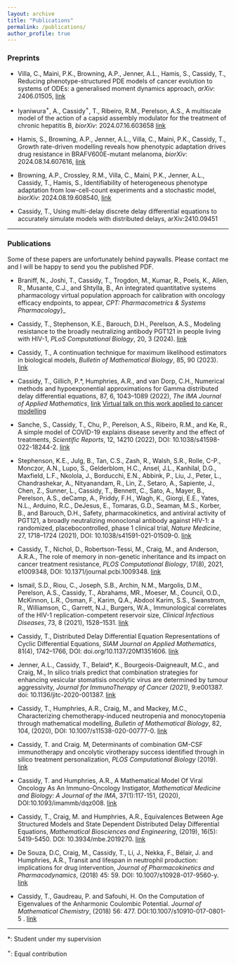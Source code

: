 ```yaml
---
layout: archive
title: "Publications"
permalink: /publications/
author_profile: true
---
```

### Preprints

* Villa, C., Maini, P.K., Browning, A.P., Jenner, A.L., Hamis, S.,  Cassidy, T., Reducing phenotype-structured PDE models of cancer evolution to systems of ODEs: a generalised moment dynamics approach, _arXiv_: 2406.01505, [link](https://arxiv.org/abs/2406.01505)

* Iyaniwura$^{+}$, A., Cassidy$^{+}$, T., Ribeiro, R.M., Perelson, A.S.,  A multiscale model of the action of a capsid assembly modulator for the treatment of chronic hepatitis B, _biorXiv_: 2024.07.16.603658 [link](https://www.biorxiv.org/content/10.1101/2024.07.16.603658v1)

* Hamis, S., Browning, A.P., Jenner, A.L., Villa, C., Maini, P.K.,  Cassidy, T., Growth rate-driven modelling reveals how phenotypic adaptation drives drug resistance in BRAFV600E-mutant melanoma, _biorXiv_: 2024.08.14.607616, [link](https://www.biorxiv.org/content/10.1101/2024.08.14.607616v1)

* Browning, A.P., Crossley, R.M., Villa, C., Maini, P.K., Jenner, A.L., Cassidy, T., Hamis, S., Identifiability of heterogeneous phenotype adaptation from low-cell-count experiments and a stochastic model, _biorXiv_: 2024.08.19.608540, [link](https://www.biorxiv.org/content/10.1101/2024.08.19.608540v1)

* Cassidy, T., Using multi-delay discrete delay differential equations to accurately simulate models with distributed delays, arXiv:2410.09451

---
### Publications

Some of these papers are unfortunately behind paywalls. Please contact me and I will be happy to send you the published PDF.

* Braniff, N., Joshi, T.,  Cassidy, T., Trogdon, M., Kumar, R., Poels, K., Allen, R., Musante, C.J., and Shtylla, B., An integrated quantitative systems pharmacology virtual population approach for calibration with oncology efficacy endpoints, to appear, _CPT: Pharmacometrics & Systems Pharmacology_}_

* Cassidy, T., Stephenson, K.E., Barouch, D.H., Perelson, A.S., Modeling resistance to the broadly neutralizing antibody PGT121 in people living with HIV-1, _PLoS Computational Biology_, 20, 3 (2024). [link](https://journals.plos.org/ploscompbiol/article?id=10.1371/journal.pcbi.1011518) 

* Cassidy, T., A continuation technique for maximum likelihood estimators in biological models,  _Bulletin of Mathematical Biology_, 85, 90 (2023). [link](https://link.springer.com/article/10.1007/s11538-023-01200-0)

* Cassidy, T., Gillich, P.*, Humphries, A.R., and van Dorp, C.H., Numerical methods and hypoexponential approximations for Gamma distributed delay differential equations, 87, 6, 1043–1089 (2022), _The IMA Journal of Applied Mathematics_, [link](https://academic.oup.com/imamat/article-abstract/87/6/1043/6794093) [Virtual talk on this work applied to cancer modelling](https://www.youtube.com/watch?v=yc7o1ipZWlE)

* Sanche, S., Cassidy, T., Chu, P., Perelson, A.S., Ribeiro, R.M., and Ke, R., A simple model of COVID-19 explains disease severity and the effect of treatments, _Scientific Reports_, 12, 14210 (2022), DOI: 10.1038/s41598-022-18244-2. [link](https://www.nature.com/articles/s41598-022-18244-2)

* Stephenson, K.E., Julg, B., Tan, C.S., Zash, R., Walsh, S.R., Rolle, C-P., Monczor, A.N., Lupo, S., Gelderblom, H.C., Ansel, J.L., Kanhilal, D.G., Maxfield, L.F., Nkolola, J., Borducchi, E.N., Abbink, P., Liu, J., Peter, L., Chandrashekar, A., Nityanandam, R., Lin, Z., Setaro, A., Sapiente, J., Chen, Z., Sunner, L., Cassidy, T., Bennett, C., Sato, A., Mayer, B., Perelson, A.S., deCamp, A., Priddy, F.H., Wagh, K., Giorgi, E.E., Yates, N.L., Arduino, R.C., DeJesus, E., Tomaras, G.D., Seaman, M.S., Korber, B., and Barouch, D.H., Safety, pharmacokinetics, and antiviral activity of PGT121, a broadly neutralizing monoclonal antibody against HIV-1: a randomized, placebocontrolled, phase 1 clinical trial, _Nature Medicine_, 27, 1718–1724 (2021), DOI: 10.1038/s41591-021-01509-0. [link](https://www.nature.com/articles/s41591-021-01509-0)

* Cassidy, T., Nichol, D., Robertson-Tessi, M., Craig, M., and Anderson, A.R.A., The role of memory in non-genetic inheritance and its impact on cancer treatment resistance, _PLOS Computational Biology_, 17(8), 2021, e1009348, DOI: 10.1371/journal.pcbi.1009348. [link](https://journals.plos.org/ploscompbiol/article?id=10.1371/journal.pcbi.1009348)

* Ismail, S.D., Riou, C., Joseph, S.B., Archin, N.M., Margolis, D.M., Perelson, A.S., Cassidy, T., Abrahams, MR., Moeser, M., Council, O.D., McKinnon, L.R., Osman, F., Karim, Q.A., Abdool Karim, S.S., Swanstrom, R., Williamson, C., Garrett, N.J., Burgers, W.A., Immunological correlates of the HIV-1 replication-competent reservoir size, _Clinical Infectious Diseases_, 73, 8 (2021), 1528–1531. [link](https://doi.org/10.1093/cid/ciab587)

* Cassidy, T., Distributed Delay Differential Equation Representations of Cyclic Differential Equations, _SIAM Journal on Applied Mathematics_, 81(4), 1742–1766, DOI: doi.org/10.1137/20M1351606. [link](https://epubs.siam.org/doi/10.1137/20M1351606) 

* Jenner, A.L., Cassidy, T., Belaid*, K., Bourgeois-Daigneault, M.C., and Craig, M., In silico trials predict that combination strategies for enhancing vesicular stomatisis oncolytic virus are determined by tumour aggressivity, _Journal for ImmunoTherapy of Cancer (2021)_, 9:e001387. doi: 10.1136/jitc-2020-001387. [link](https://jitc.bmj.com/content/9/2/e001387.long)

* Cassidy, T., Humphries, A.R., Craig, M., and Mackey, M.C., Characterizing chemotherapy-induced neutropenia and monocytopenia through mathematical modelling, _Bulletin of Mathematical Biology_, 82, 104, (2020), DOI: 10.1007/s11538-020-00777-0. [link](https://link.springer.com/article/10.1007/s11538-020-00777-0)

* Cassidy, T. and Craig. M, Determinants of combination GM-CSF immunotherapy and oncolytic virotherapy success identified through in silico treatment personalization, _PLOS Computational Biology_ (2019). [link](https://doi.org/10.1371/journal.pcbi.1007495)

* Cassidy, T. and Humphries, A.R., A Mathematical Model Of Viral Oncology As An Immuno-Oncology Instigator, _Mathematical Medicine and Biology: A Journal of the IMA_, 37(1):117-151, (2020), DOI:10.1093/imammb/dqz008. [link](https://academic.oup.com/imammb/article/37/1/117/5480296)

* Cassidy, T., Craig, M. and Humphries, A.R., Equivalences Between Age Structured Models and State Dependent Distributed Delay Differential Equations, _Mathematical Biosciences and Engineering_, (2019), 16(5): 5419-5450. DOI: 10.3934/mbe.2019270. [link](https://www.aimspress.com/article/10.3934/mbe.2019270)

* De Souza, D.C, Craig, M., Cassidy, T., Li, J., Nekka, F., Bélair, J. and Humphries, A.R., Transit and lifespan in neutrophil production: implications for drug intervention, _Journal of Pharmacokinetics and Pharmacodynamics_, (2018) 45: 59. DOI: 10.1007/s10928-017-9560-y. [link](https://link.springer.com/article/10.1007/s10928-017-9560-y)

* Cassidy, T., Gaudreau, P. and Safouhi, H. On the Computation of Eigenvalues of the Anharmonic Coulombic Potential. _Journal of Mathematical Chemistry_, (2018) 56: 477. DOI:10.1007/s10910-017-0801-5 . [link](https://link.springer.com/article/10.1007/s10910-017-0801-5)

---
*: Student under my supervision

$^{+}$: Equal contribution